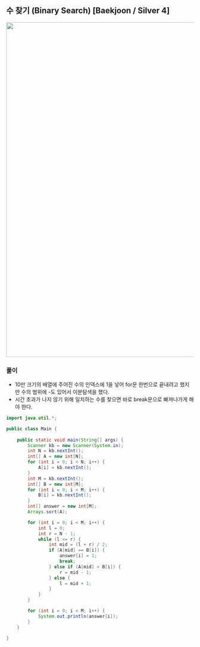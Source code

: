 ## 수 찾기 (Binary Search) [Baekjoon / Silver 4]

<img src="https://user-images.githubusercontent.com/35963403/183709786-516d81fe-98f8-4de2-8c0a-bac74ad01918.png" width="900">

### 풀이

- 10만 크기의 배열에 주어진 수의 인덱스에 1을 넣어 for문 한번으로 끝내려고 했지만 수의 범위에 -도 있어서 이분탐색을 했다.
- 시간 초과가 나지 않기 위해 일치하는 수를 찾으면 바로 break문으로 빠져나가게 해야 한다.

```java
import java.util.*;

public class Main {
    
    public static void main(String[] args) {
        Scanner kb = new Scanner(System.in);
        int N = kb.nextInt();
        int[] A = new int[N];
        for (int i = 0; i < N; i++) {
            A[i] = kb.nextInt();
        }
        int M = kb.nextInt();
        int[] B = new int[M];
        for (int i = 0; i < M; i++) {
            B[i] = kb.nextInt();
        }
        int[] answer = new int[M];
        Arrays.sort(A);

        for (int i = 0; i < M; i++) {
            int l = 0;
            int r = N - 1;
            while (l <= r) {
                int mid = (l + r) / 2;
                if (A[mid] == B[i]) {
                    answer[i] = 1;
                    break;
                } else if (A[mid] > B[i]) {
                    r = mid - 1;
                } else {
                    l = mid + 1;
                }
            }
        }

        for (int i = 0; i < M; i++) {
            System.out.println(answer[i]);
        }
    }

}
```